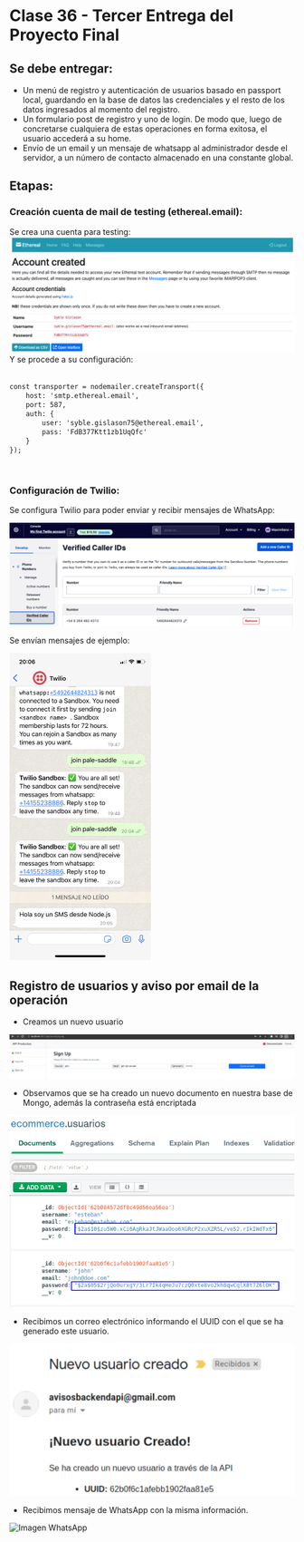 # Clase 36 - Tercer Entrega del Proyecto Final

## Se debe entregar:
- Un menú de registro y autenticación de usuarios basado en passport local, guardando en la
base de datos las credenciales y el resto de los datos ingresados al momento del registro.
- Un formulario post de registro y uno de login. De modo que, luego de concretarse cualquiera de estas operaciones en forma exitosa, el usuario accederá a su home.
- Envío de un email y un mensaje de whatsapp al administrador desde el servidor, a un número de contacto almacenado en una constante global.

## Etapas:

### Creación cuenta de mail de testing (ethereal.email):

Se crea una cuenta para testing:<br>
<img src="../Clase_36/imagesreadme/ethereal.png" alt="Nuevo email test"/>
<br>
Y se procede a su configuración:<br>
<br>
```
const transporter = nodemailer.createTransport({
    host: 'smtp.ethereal.email',
    port: 587,
    auth: {
        user: 'syble.gislason75@ethereal.email',
        pass: 'FdB377Ktt1zb1UqQfc'
    }
});
```
<br>

### Configuración de Twilio:

Se configura Twilio para poder enviar y recibir mensajes de WhatsApp:<br>

<img src="../Clase_36/imagesreadme/twilio_setup.png" alt="Twilio setup"/>
<br>

Se envían mensajes de ejemplo:

<img src="../Clase_36/imagesreadme/twilio1.PNG" width= "250px" alt="Twilio ejemplo 1"/>
<br>


## Registro de usuarios y aviso por email de la operación

- Creamos un nuevo usuario

<img src="../Clase_36/imagesreadme/newUserSignUp.png" alt="Nuevo usuario ejemplo"/>

- Observamos que se ha creado un nuevo documento en nuestra base de Mongo, además la contraseña está encriptada

<img src="../Clase_36/imagesreadme/newUserHashedPassword.png" alt="Contraseña encriptada ejemplo"/>

- Recibimos un correo electrónico informando el UUID con el que se ha generado este usuario.

<img src="../Clase_36/imagesreadme/emailExample.png" alt="Nuevo usuaro email ejemplo"/>

- Recibimos mensaje de WhatsApp con la misma información.

<img src="../Clase_36/imagesreadme/" alt="Imagen WhatsApp"/>